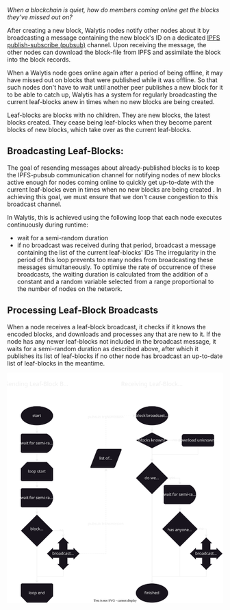 _When a blockchain is quiet, how do members coming online get the blocks they've missed out on?_

After creating a new block, Walytis nodes notify other nodes about it by broadcasting a message containing the new block's ID on a dedicated [IPFS publish-subscribe (pubsub)](https://blog.ipfs.tech/25-pubsub/) channel.
Upon receiving the message, the other nodes can download the block-file from IPFS and assimilate the block into the block records.

When a Walytis node goes online again after a period of being offline, it may have missed out on blocks that were published while it was offline.
So that such nodes don't have to wait until another peer publishes a new block for it to be able to catch up, Walytis has a system for regularly broadcasting the current leaf-blocks anew in times when no new blocks are being created.

Leaf-blocks are blocks with no children.
They are new blocks, the latest blocks created.
They cease being leaf-blocks when they become parent blocks of new blocks, which take over as the current leaf-blocks.

## Broadcasting Leaf-Blocks:

The goal of resending messages about already-published blocks is to keep the IPFS-pubsub communication channel for notifying nodes of new blocks active enough for nodes coming online to quickly get up-to-date with the current leaf-blocks even in times when no new blocks are being created .
In achieving this goal, we must ensure that we don't cause congestion to this broadcast channel.

In Walytis, this is achieved using the following loop that each node executes continuously during runtime:
- wait for a semi-random duration
- if no broadcast was received during that period, broadcast a message containing the list of the current leaf-blocks' IDs
The irregularity in the period of this loop prevents too many nodes from broadcasting these messages simultaneously.
To optimise the rate of occurrence of these broadcasts, the waiting duration is calculated from the addition of a constant and a random variable selected from a range proportional to the number of nodes on the network.

## Processing Leaf-Block Broadcasts

When a node receives a leaf-block broadcast, it checks if it knows the encoded blocks, and downloads and processes any that are new to it.
If the node has any newer leaf-blocks not included in the broadcast message, it waits for a semi-random duration as described above, after which it publishes its list of leaf-blocks if no other node has broadcast an up-to-date list of leaf-blocks in the meantime.

![](LeafBlocksBroadcasting.drawio.svg)